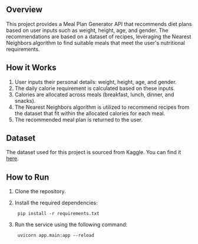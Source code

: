 ## Overview

This project provides a Meal Plan Generator API that recommends diet plans based on user inputs such as weight, height, age, and gender. The recommendations are based on a dataset of recipes, leveraging the Nearest Neighbors algorithm to find suitable meals that meet the user's nutritional requirements.

## How it Works

1. User inputs their personal details: weight, height, age, and gender.
2. The daily calorie requirement is calculated based on these inputs.
3. Calories are allocated across meals (breakfast, lunch, dinner, and snacks).
4. The Nearest Neighbors algorithm is utilized to recommend recipes from the dataset that fit within the allocated calories for each meal.
5. The recommended meal plan is returned to the user.

## Dataset

The dataset used for this project is sourced from Kaggle. You can find it [here](https://www.kaggle.com/datasets/irkaal/foodcom-recipes-and-reviews?select=recipes.csv).


## How to Run

1. Clone the repository.
2. Install the required dependencies:

        pip install -r requirements.txt

3. Run the service using the following command:

        uvicorn app.main:app --reload

